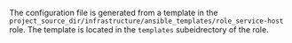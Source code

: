 The configuration file is generated from a template in the `project_source_dir/infrastructure/ansible_templates/role_service-host` role. The template is located in the `templates` subeidrectory of the role.
